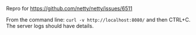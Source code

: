 Repro for https://github.com/netty/netty/issues/6511

From the command line: `curl -v http://localhost:8080/` and then CTRL+C. The server logs should have details.
